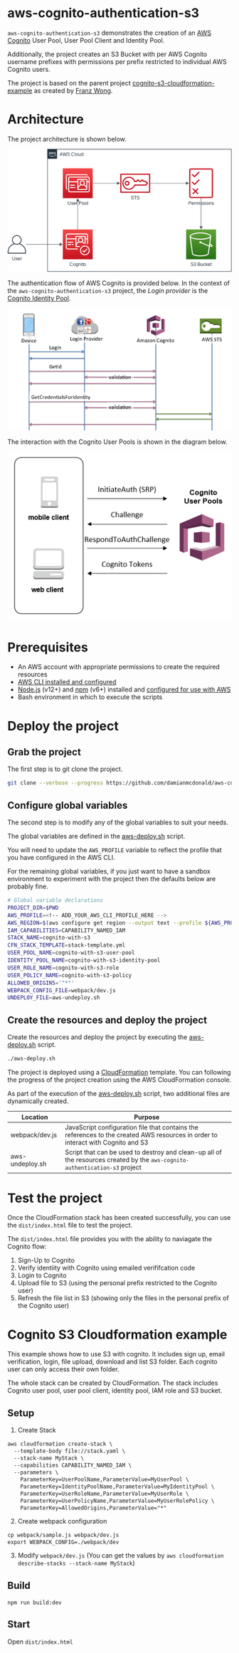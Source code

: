 # aws-cognito-authentication-s3

`aws-cognito-authentication-s3` demonstrates the creation of an [AWS Cognito](https://aws.amazon.com/cognito/) User Pool, User Pool Client and Identity Pool.

Additionally, the project creates an S3 Bucket with per AWS Cognito username prefixes with permissions per prefix restricted to individual AWS Cognito users.

The project is based on the parent project [cognito-s3-cloudformation-example](https://github.com/franzwong/cognito-s3-cloudformation-example) as created by [Franz Wong](https://github.com/franzwong).

# Architecture

The project architecture is shown below.

![Architecture diagram](assets/architecture-diagram.png)

The authentication flow of AWS Cognito is provided below. In the context of the `aws-cognito-authentication-s3` project, the *Login provider* is the [Cognito Identity Pool](https://docs.aws.amazon.com/cognito/latest/developerguide/cognito-user-identity-pools.html).

![AWS Cognito authentication flow](assets/amazon-cognito-ext-auth-enhanced-flow.png)

The interaction with the Cognito User Pools is shown in the diagram below.

![AWS Cognito User Pools](assets/cognito-user-pool-auth-flow-srp.png)

# Prerequisites

* An AWS account with appropriate permissions to create the required resources
* [AWS CLI installed and configured](https://docs.aws.amazon.com/cli/latest/userguide/install-cliv1.html)
* [Node.js](https://nodejs.org/en/) (v12+) and [npm](https://www.npmjs.com/) (v6+) installed and [configured for use with AWS](https://docs.aws.amazon.com/sdk-for-javascript/v2/developer-guide/getting-started-nodejs.html)
* Bash environment in which to execute the scripts

# Deploy the project

## Grab the project 

The first step is to git clone the project.

```bash
git clone --verbose --progress https://github.com/damianmcdonald/aws-cognito-authentication-s3 aws-cognito-authentication-s3
```

## Configure global variables

The second step is to modify any of the global variables to suit your needs.

The global variables are defined in the [aws-deploy.sh](aws-deploy.sh) script.

You will need to update the `AWS_PROFILE` variable to reflect the profile that you have configured in the AWS CLI.

For the remaining global variables, if you just want to have a sandbox environment to experiment with the project then the defaults below are probably fine.

```bash
# Global variable declarations
PROJECT_DIR=$PWD
AWS_PROFILE=<!-- ADD_YOUR_AWS_CLI_PROFILE_HERE -->
AWS_REGION=$(aws configure get region --output text --profile ${AWS_PROFILE})
IAM_CAPABILITIES=CAPABILITY_NAMED_IAM
STACK_NAME=cognito-with-s3
CFN_STACK_TEMPLATE=stack-template.yml
USER_POOL_NAME=cognito-with-s3-user-pool
IDENTITY_POOL_NAME=cognito-with-s3-identity-pool
USER_ROLE_NAME=cognito-with-s3-role
USER_POLICY_NAME=cognito-with-s3-policy
ALLOWED_ORIGINS='"*"'
WEBPACK_CONFIG_FILE=webpack/dev.js
UNDEPLOY_FILE=aws-undeploy.sh
```

## Create the resources and deploy the project

Create the resources and deploy the project by executing the [aws-deploy.sh](aws-deploy.sh) script.

```bash
./aws-deploy.sh
```

The project is deployed using a [CloudFormation](https://aws.amazon.com/cloudformation/) template. You can following the progress of the project creation using the AWS CloudFormation console.

As part of the execution of the [aws-deploy.sh](aws-deploy.sh) script, two additional files are dynamically created.

Location | Purpose
------------ | -------------
webpack/dev.js | JavaScript configuration file that contains the references to the created AWS resources in order to interact with Cognito and S3
aws-undeploy.sh | Script that can be used to destroy and clean-up all of the resources created by the `aws-cognito-authentication-s3` project

# Test the project

Once the CloudFormation stack has been created successfully, you can use the `dist/index.html` file to test the project.

The `dist/index.html` file provides you with the ability to naviagate the Cognito flow:

1. Sign-Up to Cognito
2. Verify identiity with Cognito using emailed verififcation code
3. Login to Cognito
4. Upload file to S3 (using the personal prefix restricted to the Cognito user)
5. Refresh the file list in S3 (showing only the files in the personal prefix of the Cognito user)





























# Cognito S3 Cloudformation example

This example shows how to use S3 with cognito. It includes sign up, email verification, login, file upload, download and list S3 folder. Each cognito user can only access their own folder.

The whole stack can be created by CloudFormation. The stack includes Cognito user pool, user pool client, identity pool, IAM role and S3 bucket.

## Setup

1. Create Stack

```
aws cloudformation create-stack \
  --template-body file://stack.yaml \
  --stack-name MyStack \
  --capabilities CAPABILITY_NAMED_IAM \
  --parameters \
    ParameterKey=UserPoolName,ParameterValue=MyUserPool \
    ParameterKey=IdentityPoolName,ParameterValue=MyIdentityPool \
    ParameterKey=UserRoleName,ParameterValue=MyUserRole \
    ParameterKey=UserPolicyName,ParameterValue=MyUserRolePolicy \
    ParameterKey=AllowedOrigins,ParameterValue="*"
```

2. Create webpack configuration

```
cp webpack/sample.js webpack/dev.js
export WEBPACK_CONFIG=./webpack/dev
```

3. Modify `webpack/dev.js` (You can get the values by `aws cloudformation describe-stacks --stack-name MyStack`)

## Build

```
npm run build:dev
```

## Start

Open `dist/index.html`
